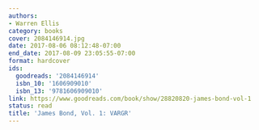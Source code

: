 ```yaml
---
authors:
- Warren Ellis
category: books
cover: 2084146914.jpg
date: 2017-08-06 08:12:48-07:00
end_date: 2017-08-09 23:05:55-07:00
format: hardcover
ids:
  goodreads: '2084146914'
  isbn_10: '1606909010'
  isbn_13: '9781606909010'
link: https://www.goodreads.com/book/show/28820820-james-bond-vol-1
status: read
title: 'James Bond, Vol. 1: VARGR'
---
```

